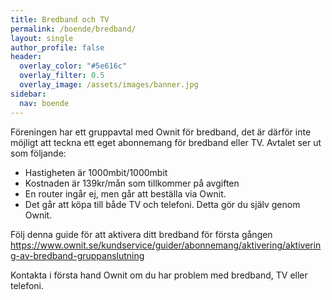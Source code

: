 ```yaml
---
title: Bredband och TV
permalink: /boende/bredband/
layout: single
author_profile: false
header:
  overlay_color: "#5e616c"
  overlay_filter: 0.5
  overlay_image: /assets/images/banner.jpg
sidebar:
  nav: boende
---
```


Föreningen har ett gruppavtal med Ownit för bredband, det är därför inte möjligt att teckna ett eget abonnemang för bredband eller TV. Avtalet ser ut som följande:
- Hastigheten är 1000mbit/1000mbit
- Kostnaden är 139kr/mån som tillkommer på avgiften
- En router ingår ej, men går att beställa via Ownit.
- Det går att köpa till både TV och telefoni. Detta gör du själv genom Ownit.

Följ denna guide för att aktivera ditt bredband för första gången <a href="https://www.ownit.se/kundservice/guider/abonnemang/aktivering/aktivering-av-bredband-gruppanslutning">https://www.ownit.se/kundservice/guider/abonnemang/aktivering/aktivering-av-bredband-gruppanslutning</a>

Kontakta i första hand Ownit om du har problem med bredband, TV eller telefoni.
